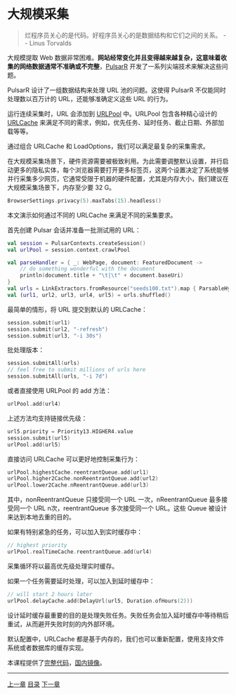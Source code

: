 大规模采集
=

> 烂程序员关心的是代码。好程序员关心的是数据结构和它们之间的关系。
> -- Linus Torvalds

大规模提取 Web 数据非常困难。**网站经常变化并且变得越来越复杂，这意味着收集的网络数据通常不准确或不完整**，[PulsarR](https://github.com/platonai/pulsarr) 开发了一系列尖端技术来解决这些问题。

PulsarR 设计了一组数据结构来处理 URL 池的问题。这使得 PulsarR 不仅能同时处理数以百万计的 URL，还能够准确定义这些 URL 的行为。

运行连续采集时，URL 会添加到 [URLPool](../../../pulsar-common/src/main/kotlin/ai/platon/pulsar/common/collect/UrlPool.kt) 中。URLPool 包含各种精心设计的 [URLCache](../../../pulsar-common/src/main/kotlin/ai/platon/pulsar/common/collect/UrlCache.kt) 来满足不同的需求，例如，优先任务、延时任务、截止日期、外部加载等等。

通过组合 URLCache 和 LoadOptions，我们可以满足最复杂的采集需求。

在大规模采集场景下，硬件资源需要被极致利用。为此需要调整默认设置，并行启动更多的隐私实体，每个浏览器需要打开更多标签页，这两个设置决定了系统能够并行采集多少网页，它通常受限于机器的硬件配置，尤其是内存大小，我们建议在大规模采集场景下，内存至少要 32 G。

```kotlin
BrowserSettings.privacy(5).maxTabs(15).headless()
```

本文演示如何通过不同的 URLCache 来满足不同的采集要求。

首先创建 Pulsar 会话并准备一批测试用的 URL：

```kotlin
val session = PulsarContexts.createSession()
val urlPool = session.context.crawlPool

val parseHandler = { _: WebPage, document: FeaturedDocument ->
    // do something wonderful with the document
    println(document.title + "\t|\t" + document.baseUri)
}
val urls = LinkExtractors.fromResource("seeds100.txt").map { ParsableHyperlink(it, parseHandler) }
val (url1, url2, url3, url4, url5) = urls.shuffled()
```

最简单的情形，将 URL 提交到默认的 URLCache：

```kotlin
session.submit(url1)
session.submit(url2, "-refresh")
session.submit(url3, "-i 30s")
```

批处理版本：

```kotlin
session.submitAll(urls)
// feel free to submit millions of urls here
session.submitAll(urls, "-i 7d")
```

或者直接使用 URLPool 的 add 方法：

```kotlin
urlPool.add(url4)
```

上述方法均支持链接优先级：

```kotlin
url5.priority = Priority13.HIGHER4.value
session.submit(url5)
urlPool.add(url5)
```

直接访问 URLCache 可以更好地控制采集行为：

```kotlin
urlPool.highestCache.reentrantQueue.add(url1)
urlPool.higher2Cache.nonReentrantQueue.add(url2)
urlPool.lower2Cache.nReentrantQueue.add(url3)
```

其中，nonReentrantQueue 只接受同一个 URL 一次，nReentrantQueue 最多接受同一个 URL n次，reentrantQueue 多次接受同一个 URL。这些 Queue 被设计来达到本地去重的目的。

如果有特别紧急的任务，可以加入到实时缓存中：

```kotlin
// highest priority
urlPool.realTimeCache.reentrantQueue.add(url4)
```

采集循环将以最高优先级处理实时缓存。

如果一个任务需要延时处理，可以加入到延时缓存中：

```kotlin
// will start 2 hours later
urlPool.delayCache.add(DelayUrl(url5, Duration.ofHours(2)))
```

设计延时缓存最重要的目的是处理失败任务。失败任务会加入延时缓存中等待稍后重试，从而避开失败时刻的内外部环境。

默认配置中，URLCache 都是基于内存的，我们也可以重新配置，使用支持文件系统或者数据库的缓存实现。

本课程提供了[完整代码](../../../pulsar-app/pulsar-examples/src/main/kotlin/ai/platon/pulsar/examples/_9_MassiveCrawler.kt)，[国内镜像](https://gitee.com/platonai_galaxyeye/pulsarr/blob/1.10.x/pulsar-app/pulsar-examples/src/main/kotlin/ai/platon/pulsar/examples/_9_MassiveCrawler.kt)。

------

[上一章](11WebDriver.md) [目录](1目录.md) [下一章](13X-SQL.md)
